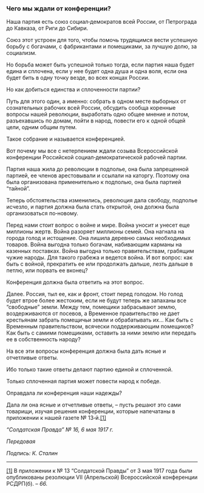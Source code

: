 ### Чего мы ждали от конференции?

Наша партия есть союз социал‑демократов всей России, от Петрограда до Кавказа, от Риги до Сибири.

Союз этот устроен для того, чтобы помочь трудящимся вести успешную борьбу с богачами, с фабрикантами и помещиками, за лучшую долю, за социализм.

Но борьба может быть успешной только тогда, если партия наша будет едина и сплочена, если у нее будет одна душа и одна воля, если она будет бить в одну точку везде, во всех концах России.

Но как добиться единства и сплоченности партии?

Путь для этого один, а именно: собрать в одном месте выборных от сознательных рабочих всей России, обсудить сообща коренные вопросы нашей революции, выработать одно общее мнение и потом, разъехавшись по домам, пойти в народ, повести его к одной общей цели, одним общим путем.

Такое собрание и называется конференцией.

Вот почему мы все с нетерпением ждали созыва Всероссийской конференции Российской социал‑демократической рабочей партии.

Партия наша жила до революции в подполье, она была запрещенной партией, ее членов арестовывали и ссылали на каторгу. Поэтому она была организована применительно к подполью, она была партией “тайной”.

Теперь обстоятельства изменились, революция дала свободу, подполье исчезло, и партия должна была стать открытой, она должна была организоваться по‑новому.

Перед нами стоит вопрос о войне и мире. Война уносит и унесет еще миллионы жертв. Война разоряет миллионы семей. Она нагнала на города голод и истощение. Она лишила деревню самых необходимых товаров. Война выгодна только богачам, набивающим карманы на казенных поставках. Война выгодна только правительствам, грабящим чужие народы. Для такого грабежа и ведется война. И вот вопрос: как быть с войной, прекратить ее или продолжать дальше, лезть дальше в петлю, или порвать ее вконец?

Конференция должна была ответить на этот вопрос.

Далее. Россия, тыл ее, как и фронт, стоит перед голодом. Но голод будет втрое более жестоким, если не будут теперь же запаханы все “свободные” земли. Между тем, помещики забрасывают землю, воздерживаются от посевов, а Временное правительство не дает крестьянам забрать помещичьи земли и обрабатывать их… Как быть с Временным правительством, всячески поддерживающим помещиков? Как быть с самими помещиками, оставить за ними землю или передать ее в собственность народу?

На все эти вопросы конференция должна была дать ясные и отчетливые ответы.

Ибо только такие ответы делают партию единой и сплоченной.

Только сплоченная партия может повести народ к победе.

Оправдала ли конференция наши надежды?

Дала ли она ясные и отчетливые ответы, – пусть решают это сами товарищи, изучая решения конференции, которые напечатаны в приложении к нашей газете № 13‑й.[[1]](#_ftn1)

_“Солдатская Правда” №_ _16, 6 мая 1917_ _г._

_Передовая_

_Подпись: К. Сталин_

  

---

[[1]](#_ftnref1) В приложении к № 13 “Солдатской Правды” от 3 мая 1917 года были опубликованы резолюции VII (Апрельской) Всероссийской конференции РСДРП(б). – _66._